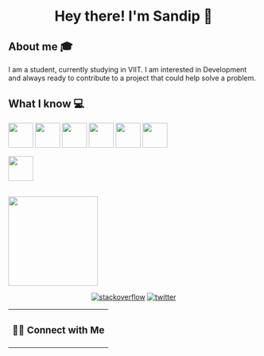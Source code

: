<h1 align="center">Hey there! I'm Sandip 👋 </h1>


## About me :mortar_board:
I am a student, currently studying in VIIT. I am interested in Development and always ready to contribute to a project that could help solve a problem.

## What I know :computer:

<code><a href="https://www.python.org/" target="_blank"><img height="50" src="https://www.vectorlogo.zone/logos/python/python-ar21.svg"></a></code>
<code><a href="https://www.javascript.com/" target="_blank"><img height="50" src="https://www.vectorlogo.zone/logos/javascript/javascript-ar21.svg"></a></code>
<code><a href="https:#" target="_blank"><img height="50" src="https://www.vectorlogo.zone/logos/w3_html5/w3_html5-ar21.svg"></a></code>
<code><a href="#" target="_blank"><img height="50" src="https://www.vectorlogo.zone/logos/getbootstrap/getbootstrap-icon.svg"></a></code>
<code><a href="https://git-scm.com//" target="_blank"><img height="50" src="https://www.vectorlogo.zone/logos/git-scm/git-scm-ar21.svg"></a></code>
<code><a href="https://www.tableau.com//" target="_blank"><img height="50" src="https://user-images.githubusercontent.com/50192249/115270632-23855000-a15a-11eb-92a9-68ccbdb62b69.png"></a></code>




<code><a href="https://powerbi.microsoft.com/en-us/" target="_blank"><img height="50" src="https://www.vectorlogo.zone/logos/microsoft_powerbi/microsoft_powerbi-ar21.svg"></a></code>
<br/>



<br/>

<a href="https://github.com/sandippatil807">
  <img height="180em" src="https://github-readme-stats.vercel.app/api?username=sandippatil807&theme=buefy&show_icons=true" />

</a>

<br/>
<table style="width:100%">
  <tr>
    <th><h3> 🤝🏻 Connect with Me </h3></th>
  </tr>

<p align="center">
 <a href="https://https://stackoverflow.com/users/14333048/sandip"><img alt="stackoverflow" src="https://www.vectorlogo.zone/logos/stackoverflow/stackoverflow-ar21.svg"></a> 
<a href="https://twitter.com/sandippatil807"><img alt="twitter" src="https://www.vectorlogo.zone/logos/twitter/twitter-icon.svg"></a> 

</p>

 	
